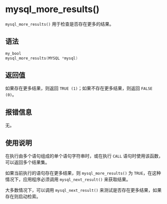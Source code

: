 mysql_more_results() 
=========================================

`mysql_more_results()` 用于检查是否存在更多的结果。

语法 
-----------------------

```c
my_bool
mysql_more_results(MYSQL *mysql)
```



返回值 
------------------------

如果存在更多结果，则返回 `TRUE (1)`；如果不存在更多结果，则返回 `FALSE (0)`。

报错信息 
-------------------------

无。

使用说明 
-------------------------

在执行由多个语句组成的单个语句字符串时，或在执行 `CALL` 语句时使用该函数，可以返回多个结果集。

如果当前执行的语句存在更多结果，则 `mysql_more_results()` 为 `TRUE`，在这种情况下，应用程序必须调用 `mysql_next_result()` 来获取结果。

大多数情况下，可以调用 `mysql_next_result()` 来测试是否存在更多结果，如果存在则启动检索。
